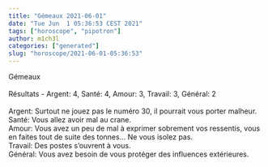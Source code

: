 ```yaml
---
title: "Gémeaux 2021-06-01"
date: "Tue Jun  1 05:36:53 CEST 2021"
tags: ["horoscope", "pipotron"]
author: m1ch3l
categories: ["generated"]
slug: "horoscope/2021-06-01-05:36:53"
---
```


Gémeaux<br>
<br>
Résultats - Argent: 4, Santé: 4, Amour: 3, Travail: 3, Général: 2<br>
<br>
Argent:  Surtout ne jouez pas le numéro 30, il pourrait vous porter malheur. <br>
Santé:   Vous allez avoir mal au crane. <br>
Amour:   Vous avez un peu de mal à exprimer sobrement vos ressentis, vous en faites tout de suite des tonnes... Ne vous isolez pas.<br>
Travail: Des postes s’ouvrent à vous. <br>
Général: Vous avez besoin de vous protéger des influences extérieures.<br>
